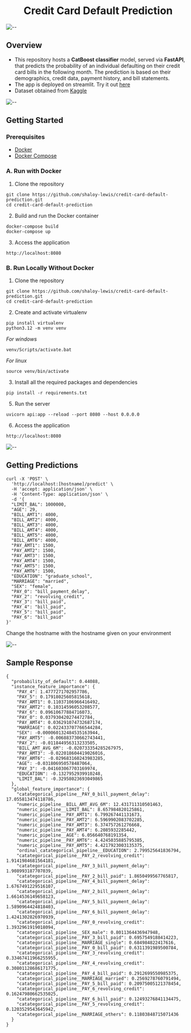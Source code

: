 <h1 align="center"> Credit Card Default Prediction</h1>

![--](https://raw.githubusercontent.com/andreasbm/readme/master/assets/lines/rainbow.png)

## Overview
- This repository hosts a **CatBoost classifier** model, served via **FastAPI**, that predicts the probability of an individual defaulting on their credit card bills in the following month. The prediction is based on their demographics, credit data, payment history, and bill statements.
- The app is deployed on streamlit. Try it out <a href="https://credit-card-default-prediction-shaloy-lewis.streamlit.app/"> here </a>
- Dataset obtained from <a href="https://www.kaggle.com/datasets/uciml/default-of-credit-card-clients-dataset"> Kaggle </a>

![--](https://raw.githubusercontent.com/andreasbm/readme/master/assets/lines/rainbow.png)

## Getting Started

### Prerequisites

- [Docker](https://docs.docker.com/get-docker/)
- [Docker Compose](https://docs.docker.com/compose/install/)

### A. Run with Docker
1. Clone the repository
```
git clone https://github.com/shaloy-lewis/credit-card-default-prediction.git
cd credit-card-default-prediction
```
2. Build and run the Docker container
```
docker-compose build
docker-compose up
```
3. Access the application
```
http://localhost:8080
```

### B. Run Locally Without Docker
1. Clone the repository
```
git clone https://github.com/shaloy-lewis/credit-card-default-prediction.git
cd credit-card-default-prediction
```
2. Create and activate virtualenv
```
pip install virtualenv
python3.12 -m venv venv
```
*For windows*
```
venv/Scripts/activate.bat
```
*For linux*
```
source venv/bin/activate
```
3. Install all the required packages and dependencies
```
pip install -r requirements.txt
```
5. Run the server
```
uvicorn api:app --reload --port 8080 --host 0.0.0.0
```
6. Access the application
```
http://localhost:8080
```
![--](https://raw.githubusercontent.com/andreasbm/readme/master/assets/lines/rainbow.png)

## Getting Predictions
```
curl -X 'POST' \
  'http://localhost:[hostname]/predict' \
  -H 'accept: application/json' \
  -H 'Content-Type: application/json' \
  -d '{
  "LIMIT_BAL": 1000000,
  "AGE": 29,
  "BILL_AMT1": 4000,
  "BILL_AMT2": 4000,
  "BILL_AMT3": 4000,
  "BILL_AMT4": 4000,
  "BILL_AMT5": 4000,
  "BILL_AMT6": 4000,
  "PAY_AMT1": 1500,
  "PAY_AMT2": 1500,
  "PAY_AMT3": 1500,
  "PAY_AMT4": 1500,
  "PAY_AMT5": 1500,
  "PAY_AMT6": 1500,
  "EDUCATION": "graduate_school",
  "MARRIAGE": "married",
  "SEX": "female",
  "PAY_0": "bill_payment_delay",
  "PAY_2": "revolving_credit",
  "PAY_3": "bill_paid",
  "PAY_4": "bill_paid",
  "PAY_5": "bill_paid",
  "PAY_6": "bill_paid"
}'
```
Change the hostname with the hostname given on your environment

![--](https://raw.githubusercontent.com/andreasbm/readme/master/assets/lines/rainbow.png)

## Sample Response
```
{
  "probability_of_default": 0.44088,
  "instance_feature_importance": {
    "PAY_4": 1.4777271702957786,
    "PAY_5": 0.17918025605815618,
    "PAY_AMT1": 0.11037106966416492,
    "PAY_AMT2": 0.10314596053208577,
    "PAY_6": 0.09610677884716073,
    "PAY_0": 0.037930420274472784,
    "PAY_AMT4": 0.036291074732687174,
    "MARRIAGE": 0.022433707766544284,
    "SEX": -0.000060132484535163944,
    "PAY_AMT5": -0.006883730662743441,
    "PAY_2": -0.011844956313233505,
    "BILL_AMT_AVG_6M": -0.020733354285267975,
    "PAY_AMT3": -0.022018604419026016,
    "PAY_AMT6": -0.029683160243983285,
    "AGE": -0.031806950578487064,
    "PAY_3": -0.041603067703169974,
    "EDUCATION": -0.1327952939910248,
    "LIMIT_BAL": -0.32958023693049865
  },
  "global_feature_importance": {
    "catategorical_pipeline__PAY_0_bill_payment_delay": 17.055813474118786,
    "numeric_pipeline__BILL_AMT_AVG_6M": 12.431711310501463,
    "numeric_pipeline__LIMIT_BAL": 8.657984820125861,
    "numeric_pipeline__PAY_AMT1": 6.799267441131673,
    "numeric_pipeline__PAY_AMT2": 6.5969902083702285,
    "numeric_pipeline__PAY_AMT3": 6.374757261276668,
    "numeric_pipeline__PAY_AMT4": 6.2085932285442,
    "numeric_pipeline__AGE": 6.056640768191354,
    "numeric_pipeline__PAY_AMT6": 4.4245035885795385,
    "numeric_pipeline__PAY_AMT5": 4.4217923003135375,
    "ordinal_catategorical_pipeline__EDUCATION": 2.799525641836794,
    "catategorical_pipeline__PAY_2_revolving_credit": 1.9141984681564181,
    "catategorical_pipeline__PAY_3_bill_payment_delay": 1.908993187707039,
    "catategorical_pipeline__PAY_2_bill_paid": 1.8650499567765817,
    "catategorical_pipeline__PAY_4_bill_payment_delay": 1.6767491229516107,
    "catategorical_pipeline__PAY_2_bill_payment_delay": 1.6614536149658123,
    "catategorical_pipeline__PAY_5_bill_payment_delay": 1.5890964424818403,
    "catategorical_pipeline__PAY_6_bill_payment_delay": 1.4241302826970939,
    "catategorical_pipeline__PAY_0_revolving_credit": 1.3932961919018094,
    "catategorical_pipeline__SEX_male": 0.8011364436947948,
    "catategorical_pipeline__PAY_3_bill_paid": 0.6957549188414223,
    "catategorical_pipeline__MARRIAGE_single": 0.684984822417616,
    "catategorical_pipeline__PAY_0_bill_paid": 0.6311391989500784,
    "catategorical_pipeline__PAY_3_revolving_credit": 0.33467411966255955,
    "catategorical_pipeline__PAY_4_revolving_credit": 0.30801128686171775,
    "catategorical_pipeline__PAY_4_bill_paid": 0.2912699550985375,
    "catategorical_pipeline__MARRIAGE_married": 0.2569278760791494,
    "catategorical_pipeline__PAY_5_bill_paid": 0.20975005121378454,
    "catategorical_pipeline__PAY_6_revolving_credit": 0.16247980662535025,
    "catategorical_pipeline__PAY_6_bill_paid": 0.12493276841134475,
    "catategorical_pipeline__PAY_5_revolving_credit": 0.1203529543645942,
    "catategorical_pipeline__MARRIAGE_others": 0.11803848715071436
  }
}
```
